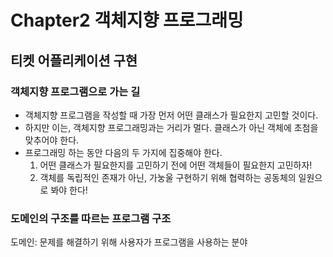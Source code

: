 Chapter2 객체지향 프로그래밍
=======================

## 티켓 어플리케이션 구현
### 객체지향 프로그램으로 가는 길 
- 객체지향 프로그램을 작성할 때 가장 먼저 어떤 클래스가 필요한지 고민할 것이다. 
- 하지만 이는, 객체지향 프로그래밍과는 거리가 멀다. 클래스가 아닌 객체에 초첨을 맞추어야 한다. 
- 프로그래밍 하는 동안 다음의 두 가지에 집중해야 한다. 
  1. 어떤 클래스가 필요한지를 고민하기 전에 어떤 객체들이 필요한지 고민하자! 
  2. 객체를 독립적인 존재가 아닌, 가눙울 구현하기 위해 협력하는 공동체의 일원으로 봐야 한다! 

### 도메인의 구조를 따르는 프로그램 구조 
도메인: 문제를 해결하기 위해 사용자가 프로그램을 사용하는 분야

